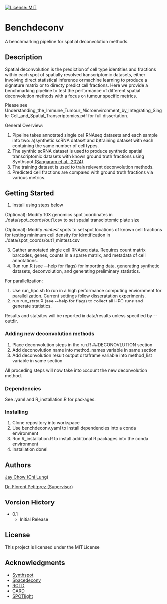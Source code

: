 [![License: MIT](https://img.shields.io/badge/License-MIT-yellow.svg)](https://opensource.org/licenses/MIT)
# Benchdeconv

A benchmarking pipeline for spatial deconvolution methods. 

## Description

Spatial deconvolution is the prediction of cell type identities and fractions within each spot of spatially resolved transcriptomic datasets, either involving direct statistical inference or machine learning 
to produce a signature matrix or to directy predict cell fractions. Here we provide a benchmarking pipeline to test the performance of different spatial deconvolution methods with a focus on tumour specific metrics.

Please see Understanding_the_Immune_Tumour_Microenvironment_by_Integrating_Single-Cell_and_Spatial_Transcriptomics.pdf for full dissertation. 

General Overview:
1. Pipeline takes annotated single cell RNAseq datasets and each sample into two: a)synthetic scRNA dataset and b)training dataset with each containing the same number of cell types.
2. The synthic scRNA dataset is used to produce synthetic spatial transcriptomic datasets with known ground truth fractions using Synthspot [(Sangaram et al., 2024)](https://pubmed.ncbi.nlm.nih.gov/38787371/).
3. The training dataset is used to train relevent deconvolution methods.
4. Predicted cell fractions are compared with ground truth fractions via various metrics.


## Getting Started

1. Install using steps below
   
(Optional): Modify 10X genomics spot coordinates in ./data/spot_coords/out1.csv to set spatial transciptomic plate size

(Optional): Modify _mintest_ spots to set spot locations of known cell fractions for testing minimum cell density for identification in ./data/spot_coords/out1_mintest.csv

3. Gather annotated single cell RNAseq data. Requires count matrix barcodes, genes, counts in a sparse matrix, and metadata of cell annotations.
4. Run run.R (see --help for flags) for importing data, generating synthetic datasets, deconvolution, and generating preliminary statistics.

For parallelization:
1. Use run_hpc.sh to run in a high performance computing enviornment for parallelization. Current settings follow disseratation experiments.
2. run run_stats.R (see --help for flags) to collect all HPC runs and generate statistics.

Results and statsitcs will be reported in data/results unless specified by --outdir.

### Adding new deconvolution methods
1. Place deconvolution steps in the run.R ##DECONOVLUTION section
2. Add deconovlution name into method_names variable in same section
3. Add deconvolution result output dataframe variable into method_list variable in same section

All proceding steps will now take into account the new deconvolution method. 


### Dependencies

See .yaml and R_installation.R for packages.

### Installing

1. Clone repository into workspace
2. Use benchdeconv.yaml to install dependencies into a conda environment
3. Run R_installation.R to install additional R packages into the conda environment
4. Installation done!



## Authors

[Jay Chow (Chi Lung)](https://github.com/jaychowcl/benchdeconv/)

[Dr. Florent Petitprez (Supervisor)](https://edwebprofiles.ed.ac.uk/profile/florent-petitprez)

## Version History

* 0.1
    * Initial Release

## License

This project is licensed under the MIT License


## Acknowledgments

* [Synthspot](https://github.com/saeyslab/synthspot)
* [Spacedeconv](https://github.com/omnideconv/spacedeconv)
* [RCTD](https://github.com/dmcable/spacexr)
* [CARD](https://github.com/YMa-lab/CARD)
* [SPOTlight](https://github.com/MarcElosua/SPOTlight)
